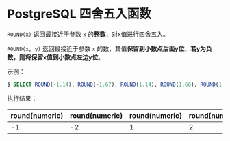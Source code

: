 # PostgreSQL 四舍五入函数

`ROUND(x)` 返回最接近于参数 `x` 的**整数**，对x值进行四舍五入。

`ROUND(x, y)` 返回最接近于参数 `x` 的数，其值**保留到小数点后面y位**，**若y为负数，则将保留x值到小数点左边y位**。

示例：

```sql
$ SELECT ROUND(-1.14), ROUND(-1.67), ROUND(1.14), ROUND(1.66), ROUND(1.38,1), ROUND(1.38,0), ROUND(232.38,-1), ROUND(232.38,-2);
```

执行结果：

|round(numeric)|round(numeric)|round(numeric)|round(numeric)|round(numeric)|round(numeric)|round(numeric)|round(numeric)|
|-----|-----|-----|-----|-----|-----|-----|-----|
|   -1 |    -2 |     1 |     2 |   1.4 |     1 |   230 |   200|
